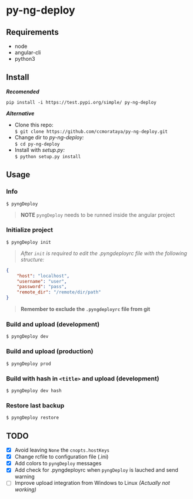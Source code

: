 # py-ng-deploy

## Requirements
* node
* angular-cli
* python3

## Install
**_Recomended_**
```
pip install -i https://test.pypi.org/simple/ py-ng-deploy
```
**_Alternative_**
* Clone this repo:  
`$ git clone https://github.com/ccmorataya/py-ng-deploy.git`
* Change dir to _py-ng-deploy:_  
`$ cd py-ng-deploy`
* Install with _setup.py:_  
`$ python setup.py install`

## Usage
### Info
```
$ pyngDeploy
```

> **NOTE** `pyngDeploy` needs to be runned inside the angular project

### Initialize project
```
$ pyngDeploy init
```

>_After `init` is required to edit the .pyngdeployrc file with the following structure:_

```json
{
    "host": "localhost",
    "username": "user",
    "password": "pass",
    "remote_dir": "/remote/dir/path"
}
```

> **Remember to exclude the `.pyngdeployrc` file from git**

### Build and upload (development)
```
$ pyngDeploy dev
```

### Build and upload (production)
```
$ pyngDeploy prod
```

### Build with hash in `<title>` and upload (development)
```
$ pyngDeploy dev hash
```

### Restore last backup
```
$ pyngDeploy restore
```

## TODO
- [X] Avoid leaving `None` the `cnopts.hostKeys`
- [X] Change rcfile to configuration file (.ini)
- [X] Add colors to `pyngDeploy` messages
- [X] Add check for .pyngdeployrc when `pyngDeploy` is lauched and send warning
- [ ] Improve upload integration from Windows to Linux _(Actually not working)_
